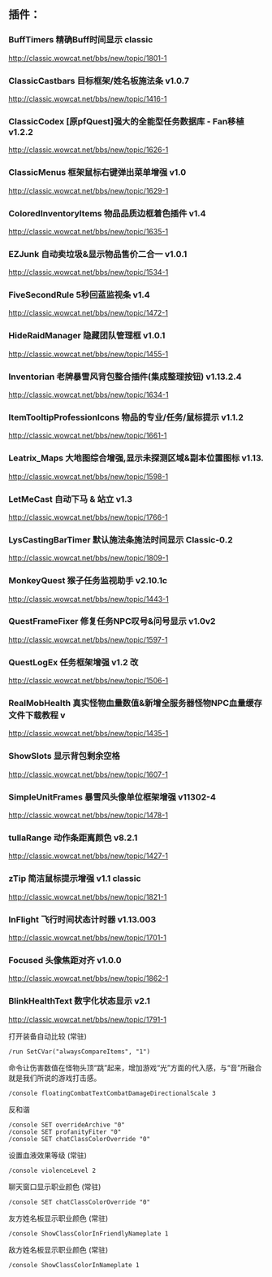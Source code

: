 ## 插件：
### BuffTimers 精确Buff时间显示 classic
http://classic.wowcat.net/bbs/new/topic/1801-1

### ClassicCastbars 目标框架/姓名板施法条 v1.0.7
http://classic.wowcat.net/bbs/new/topic/1416-1

### ClassicCodex [原pfQuest]强大的全能型任务数据库 - Fan移植 v1.2.2
http://classic.wowcat.net/bbs/new/topic/1626-1

### ClassicMenus 框架鼠标右键弹出菜单增强 v1.0
http://classic.wowcat.net/bbs/new/topic/1629-1

### ColoredInventoryItems 物品品质边框着色插件 v1.4
http://classic.wowcat.net/bbs/new/topic/1635-1

### EZJunk 自动卖垃圾&显示物品售价二合一 v1.0.1
http://classic.wowcat.net/bbs/new/topic/1534-1

### FiveSecondRule 5秒回蓝监视条 v1.4
http://classic.wowcat.net/bbs/new/topic/1472-1

### HideRaidManager 隐藏团队管理框 v1.0.1
http://classic.wowcat.net/bbs/new/topic/1455-1

### Inventorian 老牌暴雪风背包整合插件(集成整理按钮) v1.13.2.4
http://classic.wowcat.net/bbs/new/topic/1634-1

### ItemTooltipProfessionIcons 物品的专业/任务/鼠标提示 v1.1.2
http://classic.wowcat.net/bbs/new/topic/1661-1

### Leatrix_Maps 大地图综合增强,显示未探测区域&副本位置图标 v1.13.
http://classic.wowcat.net/bbs/new/topic/1598-1

### LetMeCast 自动下马 & 站立 v1.3
http://classic.wowcat.net/bbs/new/topic/1766-1

### LysCastingBarTimer 默认施法条施法时间显示 Classic-0.2
http://classic.wowcat.net/bbs/new/topic/1809-1

### MonkeyQuest 猴子任务监视助手 v2.10.1c
http://classic.wowcat.net/bbs/new/topic/1443-1

### QuestFrameFixer 修复任务NPC叹号&问号显示 v1.0v2
http://classic.wowcat.net/bbs/new/topic/1597-1

### QuestLogEx 任务框架增强 v1.2 改
http://classic.wowcat.net/bbs/new/topic/1506-1

### RealMobHealth 真实怪物血量数值&新增全服务器怪物NPC血量缓存文件下载教程 v
http://classic.wowcat.net/bbs/new/topic/1435-1

### ShowSlots 显示背包剩余空格
http://classic.wowcat.net/bbs/new/topic/1607-1

### SimpleUnitFrames 暴雪风头像单位框架增强 v11302-4
http://classic.wowcat.net/bbs/new/topic/1478-1

### tullaRange 动作条距离颜色 v8.2.1
http://classic.wowcat.net/bbs/new/topic/1427-1

### zTip 简洁鼠标提示增强 v1.1 classic
http://classic.wowcat.net/bbs/new/topic/1821-1

### InFlight 飞行时间状态计时器 v1.13.003
http://classic.wowcat.net/bbs/new/topic/1701-1

### Focused 头像焦距对齐 v1.0.0
http://classic.wowcat.net/bbs/new/topic/1862-1

### BlinkHealthText 数字化状态显示 v2.1
http://classic.wowcat.net/bbs/new/topic/1791-1

打开装备自动比较 (常驻)  
```
/run SetCVar("alwaysCompareItems", "1")
```

命令让伤害数值在怪物头顶“跳”起来，增加游戏“光”方面的代入感，与“音”所融合就是我们所说的游戏打击感。  
```
/console floatingCombatTextCombatDamageDirectionalScale 3
```

反和谐  
```
/console SET overrideArchive "0"
/console SET profanityFiter "0"
/console SET chatClassColorOverride "0"
```

设置血液效果等级 (常驻)  
```
/console violenceLevel 2
```

聊天窗口显示职业颜色 (常驻)  
```
/console SET chatClassColorOverride "0"
```

友方姓名板显示职业颜色 (常驻)  
```
/console ShowClassColorInFriendlyNameplate 1
```

敌方姓名板显示职业颜色 (常驻)  
```
/console ShowClassColorInNameplate 1
```
